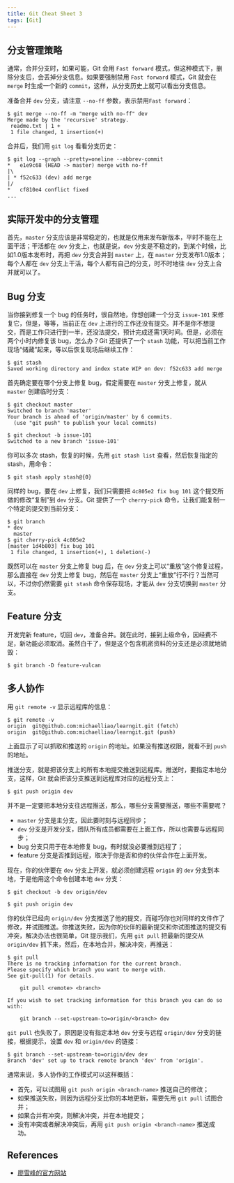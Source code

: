 ```yaml
---
title: Git Cheat Sheet 3
tags: [Git]
---
```


## 分支管理策略
通常，合并分支时，如果可能，Git 会用 `Fast forward` 模式，但这种模式下，删除分支后，会丢掉分支信息。如果要强制禁用 `Fast forward` 模式，Git 就会在 `merge` 时生成一个新的 `commit`，这样，从分支历史上就可以看出分支信息。

准备合并 `dev` 分支，请注意 `--no-ff` 参数，表示禁用`Fast forward`：
```
$ git merge --no-ff -m "merge with no-ff" dev
Merge made by the 'recursive' strategy.
 readme.txt | 1 +
 1 file changed, 1 insertion(+)
```

合并后，我们用 `git log` 看看分支历史：
```
$ git log --graph --pretty=oneline --abbrev-commit
*   e1e9c68 (HEAD -> master) merge with no-ff
|\  
| * f52c633 (dev) add merge
|/  
*   cf810e4 conflict fixed
...
```

## 实际开发中的分支管理
首先，`master` 分支应该是非常稳定的，也就是仅用来发布新版本，平时不能在上面干活；干活都在 `dev` 分支上，也就是说，`dev` 分支是不稳定的，到某个时候，比如1.0版本发布时，再把 `dev` 分支合并到 `master` 上，在 `master` 分支发布1.0版本；每个人都在 `dev` 分支上干活，每个人都有自己的分支，时不时地往 `dev` 分支上合并就可以了。

## Bug 分支
当你接到修复一个 bug 的任务时，很自然地，你想创建一个分支 `issue-101` 来修复它，但是，等等，当前正在 `dev` 上进行的工作还没有提交。并不是你不想提交，而是工作只进行到一半，还没法提交，预计完成还需1天时间。但是，必须在两个小时内修复该 bug，怎么办？Git 还提供了一个 `stash` 功能，可以把当前工作现场“储藏”起来，等以后恢复现场后继续工作：
```
$ git stash
Saved working directory and index state WIP on dev: f52c633 add merge
```

首先确定要在哪个分支上修复 bug，假定需要在 `master` 分支上修复，就从 `master` 创建临时分支：
```
$ git checkout master
Switched to branch 'master'
Your branch is ahead of 'origin/master' by 6 commits.
  (use "git push" to publish your local commits)

$ git checkout -b issue-101
Switched to a new branch 'issue-101'
```

你可以多次 stash，恢复的时候，先用 `git stash list` 查看，然后恢复指定的 stash，用命令：
```
$ git stash apply stash@{0}
```

同样的 bug，要在 `dev` 上修复，我们只需要把 `4c805e2 fix bug 101` 这个提交所做的修改“复制”到 `dev` 分支。Git 提供了一个 `cherry-pick` 命令，让我们能复制一个特定的提交到当前分支：
```
$ git branch
* dev
  master
$ git cherry-pick 4c805e2
[master 1d4b803] fix bug 101
 1 file changed, 1 insertion(+), 1 deletion(-)
```

既然可以在 `master` 分支上修复 bug 后，在 `dev` 分支上可以“重放”这个修复过程，那么直接在 `dev` 分支上修复 bug，然后在 `master` 分支上“重放”行不行？当然可以，不过你仍然需要 `git stash` 命令保存现场，才能从 `dev` 分支切换到 `master` 分支。

## Feature 分支
开发完新 feature，切回 `dev`，准备合并。就在此时，接到上级命令，因经费不足，新功能必须取消。虽然白干了，但是这个包含机密资料的分支还是必须就地销毁：
```
$ git branch -D feature-vulcan
```

## 多人协作
用 `git remote -v` 显示远程库的信息：
```
$ git remote -v
origin  git@github.com:michaelliao/learngit.git (fetch)
origin  git@github.com:michaelliao/learngit.git (push)
```

上面显示了可以抓取和推送的 `origin` 的地址。如果没有推送权限，就看不到 `push` 的地址。

推送分支，就是把该分支上的所有本地提交推送到远程库。推送时，要指定本地分支，这样，Git 就会把该分支推送到远程库对应的远程分支上：
```
$ git push origin dev
```

并不是一定要把本地分支往远程推送，那么，哪些分支需要推送，哪些不需要呢？
- `master` 分支是主分支，因此要时刻与远程同步；
- `dev` 分支是开发分支，团队所有成员都需要在上面工作，所以也需要与远程同步；
- bug 分支只用于在本地修复 bug，有时就没必要推到远程了；
- feature 分支是否推到远程，取决于你是否和你的伙伴合作在上面开发。

现在，你的伙伴要在 `dev` 分支上开发，就必须创建远程 `origin` 的 `dev` 分支到本地，于是他用这个命令创建本地 `dev` 分支：
```
$ git checkout -b dev origin/dev
```

```
$ git push origin dev
```

你的伙伴已经向 `origin/dev` 分支推送了他的提交，而碰巧你也对同样的文件作了修改，并试图推送。你推送失败，因为你的伙伴的最新提交和你试图推送的提交有冲突，解决办法也很简单，Git 提示我们，先用 `git pull` 把最新的提交从 `origin/dev` 抓下来，然后，在本地合并，解决冲突，再推送：
```
$ git pull
There is no tracking information for the current branch.
Please specify which branch you want to merge with.
See git-pull(1) for details.

    git pull <remote> <branch>

If you wish to set tracking information for this branch you can do so with:

    git branch --set-upstream-to=origin/<branch> dev
```

`git pull` 也失败了，原因是没有指定本地 `dev` 分支与远程 `origin/dev` 分支的链接，根据提示，设置 `dev` 和 `origin/dev` 的链接：
```
$ git branch --set-upstream-to=origin/dev dev
Branch 'dev' set up to track remote branch 'dev' from 'origin'.
```

通常来说，多人协作的工作模式可以这样概括：
- 首先，可以试图用 `git push origin <branch-name>` 推送自己的修改；
- 如果推送失败，则因为远程分支比你的本地更新，需要先用 `git pull` 试图合并；
- 如果合并有冲突，则解决冲突，并在本地提交；
- 没有冲突或者解决冲突后，再用 `git push origin <branch-name>` 推送成功。

## References
- [廖雪峰的官方网站](https://www.liaoxuefeng.com/wiki/896043488029600/1216289527823648)
